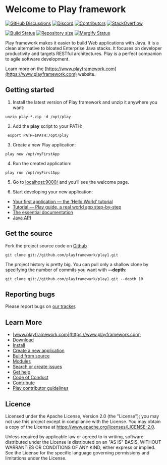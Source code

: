# Welcome to Play framework

[![GitHub Discussions](https://img.shields.io/github/discussions/playframework/play1?&logo=github&color=brightgreen)](https://github.com/playframework/play1/discussions)
[![Discord](https://img.shields.io/discord/931647755942776882?logo=discord&logoColor=white)](https://discord.gg/YVRgAp2Zj4)
[![Contributors](https://img.shields.io/github/contributors/playframework/play1)](https://github.com/playframework/play1/graphs/contributors)
[![StackOverflow](https://img.shields.io/static/v1?label=stackoverflow&logo=stackoverflow&logoColor=fe7a16&color=brightgreen&message=playframework)](https://stackoverflow.com/tags/playframework)

[![Build Status](https://github.com/playframework/play1/actions/workflows/build-test.yml/badge.svg)](https://github.com/playframework/play1/actions/workflows/build-test.yml)
[![Repository size](https://img.shields.io/github/repo-size/playframework/play1.svg?logo=git)](https://github.com/playframework/play1)
[![Mergify Status](https://img.shields.io/endpoint.svg?url=https://api.mergify.com/v1/badges/playframework/play1&style=flat)](https://mergify.com)


Play framework makes it easier to build Web applications with Java. It is a clean alternative to bloated Enterprise Java stacks. It focuses on developer productivity and targets RESTful architectures. Play is a perfect companion to agile software development.

Learn more on the [https://www.playframework.com](https://www.playframework.com) website.

## Getting started

1. Install the latest version of Play framework and unzip it anywhere you want:
```
unzip play-*.zip -d /opt/play
```
2. Add the **play** script to your PATH:
```
 export PATH=$PATH:/opt/play
```
3. Create a new Play application:
```
play new /opt/myFirstApp
```
4. Run the created application:
```
play run /opt/myFirstApp
```
5. Go to [localhost:9000/](http://localhost:9000) and you’ll see the welcome page.

6. Start developing your new application:

* [Your first application — the ‘Hello World’ tutorial](https://www.playframework.com/documentation/1.5.x/firstapp)
* [Tutorial — Play guide, a real world app step-by-step](https://www.playframework.com/documentation/1.5.x/guide1)
* [The essential documentation](https://www.playframework.com/documentation/1.5.x/home)
* [Java API](https://www.playframework.com/documentation/1.5.x/api/index.html)

## Get the source

Fork the project source code on [Github](http://github.com/playframework/play)

```
git clone git://github.com/playframework/play1.git
```

The project history is pretty big. You can pull only a shallow clone by specifying the number of commits you want with **--depth**:

```
git clone git://github.com/playframework/play1.git --depth 10
```

## Reporting bugs

Please report bugs on [our tracker](https://github.com/playframework/play1/issues).

## Learn More

* [www.playframework.com](https://www.playframework.com)
* [Download](https://www.playframework.com/download)
* [Install](https://www.playframework.com/documentation/1.5.x/install)
* [Create a new application](https://www.playframework.com/documentation/1.5.x/guide1)
* [Build from source](https://www.playframework.com/documentation/1.5.x/install#build)
* [Modules](https://www.playframework.com/modules)
* [Search or create issues](http://play.lighthouseapp.com/projects/57987-play-framework)
* [Get help](http://stackoverflow.com/questions/tagged/playframework)
* [Code of Conduct](https://www.playframework.com/conduct)
* [Contribute](https://github.com/playframework/play1/wiki/Contributor-guide)
* [Play contributor guidelines](https://www.playframework.com/contributing)

## Licence

Licensed under the Apache License, Version 2.0 (the "License"); you may not use this project except in compliance with the License. You may obtain a copy of the License at https://www.apache.org/licenses/LICENSE-2.0.

Unless required by applicable law or agreed to in writing, software distributed under the License is distributed on an "AS IS" BASIS, WITHOUT WARRANTIES OR CONDITIONS OF ANY KIND, either express or implied. See the License for the specific language governing permissions and limitations under the License.
